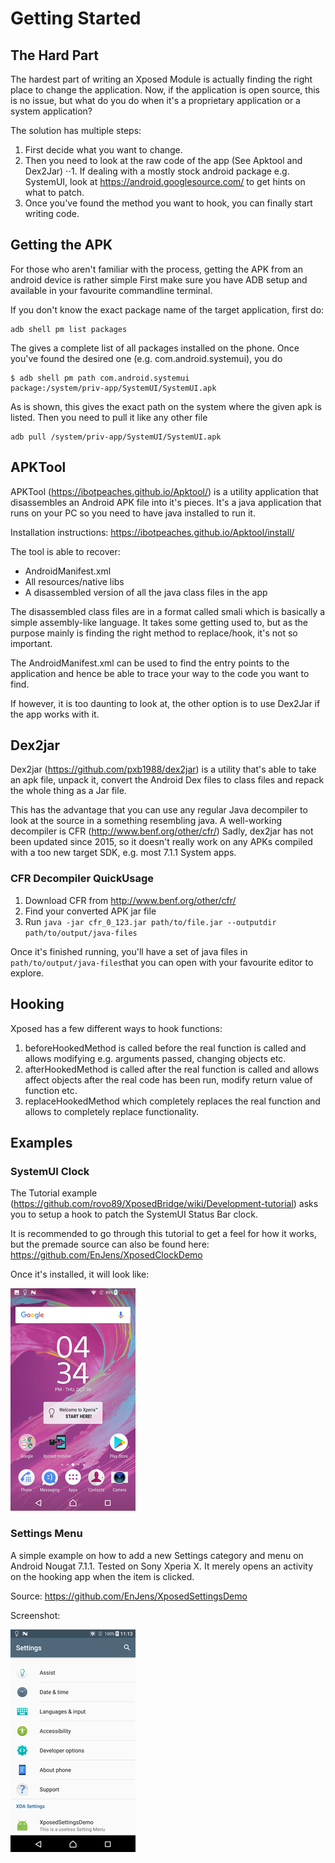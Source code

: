 # Getting Started

## The Hard Part
The hardest part of writing an Xposed Module is actually finding the right place to change the application.
Now, if the application is open source, this is no issue, but what do you do when it's a proprietary application or a system application?

The solution has multiple steps:

1. First decide what you want to change.
2. Then you need to look at the raw code of the app (See Apktool and Dex2Jar)
⋅⋅1. If dealing with a mostly stock android package e.g. SystemUI, look at https://android.googlesource.com/ to get hints on what to patch.
3. Once you've found the method you want to hook, you can finally start writing code.

## Getting the APK
For those who aren't familiar with the process, getting the APK from an android device is rather simple
First make sure you have ADB setup and available in your favourite commandline terminal.

If you don't know the exact package name of the target application, first do:
```
adb shell pm list packages
```
The gives a complete list of all packages installed on the phone.
Once you've  found the desired one (e.g. com.android.systemui), you do
```
$ adb shell pm path com.android.systemui
package:/system/priv-app/SystemUI/SystemUI.apk
```
As is shown, this gives the exact path on the system where the given apk is listed.
Then you need to pull it like any other file
```
adb pull /system/priv-app/SystemUI/SystemUI.apk
```

## APKTool
APKTool (https://ibotpeaches.github.io/Apktool/) is a utility application that disassembles an Android APK file into it's pieces.
It's a java application that runs on your PC so you need to have java installed to run it.

Installation instructions: https://ibotpeaches.github.io/Apktool/install/

The tool is able to recover:

* AndroidManifest.xml
* All resources/native libs
* A disassembled version of all the java class files in the app

The disassembled class files are in a format called smali which is basically a simple assembly-like language. It takes some getting used to, but as the purpose mainly is finding the right method to replace/hook, it's not so important.

The AndroidManifest.xml can be used to find the entry points to the application and hence be able to trace your way to the code you want to find.

If however, it is too daunting to look at, the other option is to use Dex2Jar if the app works with it.

## Dex2jar
Dex2jar (https://github.com/pxb1988/dex2jar) is a utility that's able to take an apk file, unpack it, convert the Android Dex files to class files and repack the whole thing as a Jar file.

This has the advantage that you can use any regular Java decompiler to look at the source in a something resembling java.
A well-working decompiler is CFR (http://www.benf.org/other/cfr/)
Sadly, dex2jar has not been updated since 2015, so it doesn't really work on any APKs compiled with a too new target SDK, e.g. most 7.1.1 System apps.

### CFR Decompiler QuickUsage
1) Download CFR from http://www.benf.org/other/cfr/
2) Find your converted APK jar file
3) Run `java -jar cfr_0_123.jar path/to/file.jar --outputdir path/to/output/java-files`

Once it's finished running, you'll have a set of java files in `path/to/output/java-files`that you can open with your favourite editor to explore.

## Hooking
Xposed has a few different ways to hook functions:

1. beforeHookedMethod is called before the real function is called and allows modifying e.g. arguments passed, changing objects etc.
2. afterHookedMethod is called after the real function is called and allows affect objects after the real code has been run, modify return value of function etc.
3. replaceHookedMethod which completely replaces the real function and allows to completely replace functionality.

## Examples
### SystemUI Clock
The Tutorial example (https://github.com/rovo89/XposedBridge/wiki/Development-tutorial) asks you to setup a hook to patch the SystemUI Status Bar clock.

It is recommended to go through this tutorial to get a feel for how it works, but the premade source can also be found here:
https://github.com/EnJens/XposedClockDemo

Once it's installed, it will look like:

![Patched Clock](images/clock-red.png)

### Settings Menu
A simple example on how to add a new Settings category and menu on Android Nougat 7.1.1. Tested on Sony Xperia X.
It merely opens an activity on the hooking app when the item is clicked.

Source: https://github.com/EnJens/XposedSettingsDemo

Screenshot:

![Patched Settings](images/settings.png)


